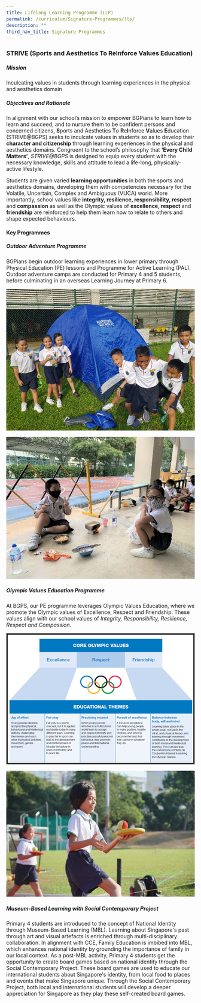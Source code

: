 ```yaml
---
title: Lifelong Learning Programme (LLP)
permalink: /curriculum/Signature-Programmes/llp/
description: ""
third_nav_title: Signature Programmes
---
```

### STRIVE (**S**ports and Aesthetics **T**o **R**e**I**nforce **V**alues **E**ducation)

##### Mission

Inculcating values in students through learning experiences in the physical and aesthetics domain

##### Objectives and Rationale

In alignment with our school’s mission to empower BGPians to learn how to learn and succeed, and to nurture them to be confident persons and concerned citizens, **S**ports and Aesthetics **T**o **R**e**I**nforce **V**alues **E**ducation (STRIVE@BGPS) seeks to inculcate values in students so as to develop their **character and citizenship** through learning experiences in the physical and aesthetics domains. Congruent to the school’s philosophy that **‘Every Child Matters’**, *STRIVE@BGPS* is designed to equip every student with the necessary knowledge, skills and attitude to lead a life-long, physically-active lifestyle. 

Students are given varied **learning opportunities** in both the sports and aesthetics domains, developing them with competencies necessary for the Volatile, Uncertain, Complex and Ambiguous (VUCA) world. More importantly, school values like **integrity, resilience, responsibility, respect** and **compassion** as well as the Olympic values of **excellence, respect** and **friendship** are reinforced to help them learn how to relate to others and shape expected behaviours.

#### Key Programmes

##### Outdoor Adventure Programme
BGPians begin outdoor learning experiences in lower primary through Physical Education (PE) lessons and Programme for Active Learning (PAL). Outdoor adventure camps are conducted for Primary 4 and 5 students, before culminating in an overseas Learning Journey at Primary 6.

![](/images/OLP.png)

![](/images/OLP%20v2.jpg)

##### Olympic Values Education Programme
At BGPS, our PE programme leverages Olympic Values Education, where we promote the Olympic values of Excellence, Respect and Friendship. These values align with our school values of *Integrity, Responsibility, Resilience, Respect and Compassion.*

![](/images/olympic%20values.png)

![](/images/olympic%20values%20v2.jpg)

##### Museum-Based Learning with Social Contemporary Project
Primary 4 students are introduced to the concept of National Identity through Museum-Based Learning (MBL). Learning about Singapore's past through art and visual artefacts is enriched through multi-disciplinary collaboration. In alignment with CCE, Family Education is imbibed into MBL, which enhances national identity by grounding the importance of family in our local context. As a post-MBL activity, Primary 4 students get the opportunity to create board games based on national identity through the Social Contemporary Project. These board games are used to educate our international students about Singapore's identity, from local food to places and events that make Singapore unique. Through the Social Contemporary Project, both local and international students will develop a deeper appreciation for Singapore as they play these self-created board games.
